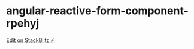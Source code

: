# angular-reactive-form-component-rpehyj

[Edit on StackBlitz ⚡️](https://stackblitz.com/edit/angular-reactive-form-component-rpehyj)